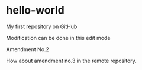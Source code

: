 # hello-world
My first repository on GitHub

Modification can be done in this edit mode

Amendment No.2

How about amendment no.3 in the remote repository.
